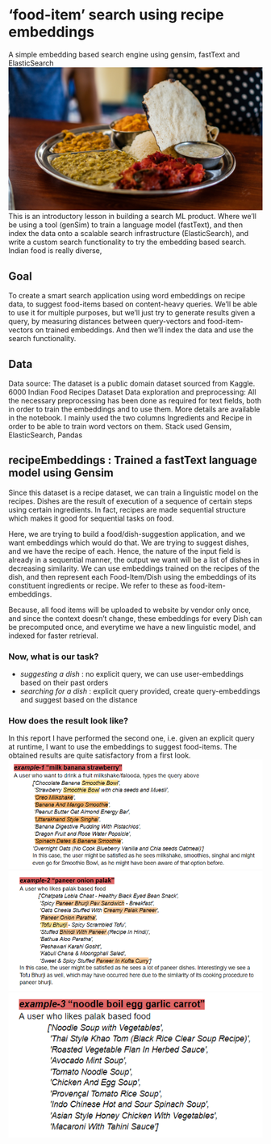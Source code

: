 # ‘food-item’ search using recipe embeddings
A simple embedding based search engine using gensim, fastText and ElasticSearch
![Photo by Lior Shapira on Unsplash](./processed/lior-shapira-GKxsKNTfZd8-unsplash.JPG)
This is an introductory lesson in building a search ML product. Where we’ll be using a tool (genSim) to train a language model (fastText), and then index the data onto a scalable search infrastructure (ElasticSearch), and write a custom search functionality to try the embedding based search. Indian food is really diverse, 

## Goal
To create a smart search application using word embeddings on recipe data, to suggest food-items based on content-heavy queries. We’ll be able to use it for multiple purposes, but we’ll just try to generate results given a query, by measuring distances between query-vectors and food-item-vectors on trained embeddings. And then we’ll index the data and use the search functionality.

## Data 
Data source: The dataset is a public domain dataset sourced from Kaggle. 6000 Indian Food Recipes Dataset
Data exploration and preprocessing: All the necessary preprocessing has been done as required for text fields, both in order to train the embeddings and to use them. More details are available in the notebook. I mainly used the two columns Ingredients and Recipe in order to be able to train word vectors on them. 
Stack used Gensim, ElasticSearch, Pandas 

## recipeEmbeddings : Trained a fastText language model using Gensim
Since this dataset is a recipe dataset, we can train a linguistic model on the recipes. Dishes are the result of execution of a sequence of certain steps using certain ingredients. In fact, recipes are made sequential structure which makes it good for sequential tasks on food.

Here, we are trying to build a food/dish-suggestion application, and we want embeddings which would do that. We are trying to suggest dishes, and we have the recipe of each. Hence, the nature of the input field is already in a sequential manner, the output we want will be a list of dishes in decreasing similarity. We can use embeddings trained on the recipes of the dish, and then represent each Food-Item/Dish using the embeddings of its constituent ingredients or recipe. We refer to these as food-item-embeddings.

Because, all food items will be uploaded to website by vendor only once, and since the context doesn’t change, these embeddings for every Dish can be precomputed once, and everytime we have a new linguistic model, and indexed for faster retrieval. 

### Now, what is our task?
- *suggesting a dish* : no explicit query, we can use user-embeddings based on their past orders
- *searching for a dish* : explicit query provided, create query-embeddings and suggest based on the distance

### How does the result look like?
In this report I have performed the second one, i.e. given an explicit query at runtime, I want to use the embeddings to suggest food-items. The obtained results are quite satisfactory from a first look.
![sample-1](./processed/res3.PNG)
![sample-2](./processed/res1.PNG)
![sample-3](./processed/res2.PNG)
